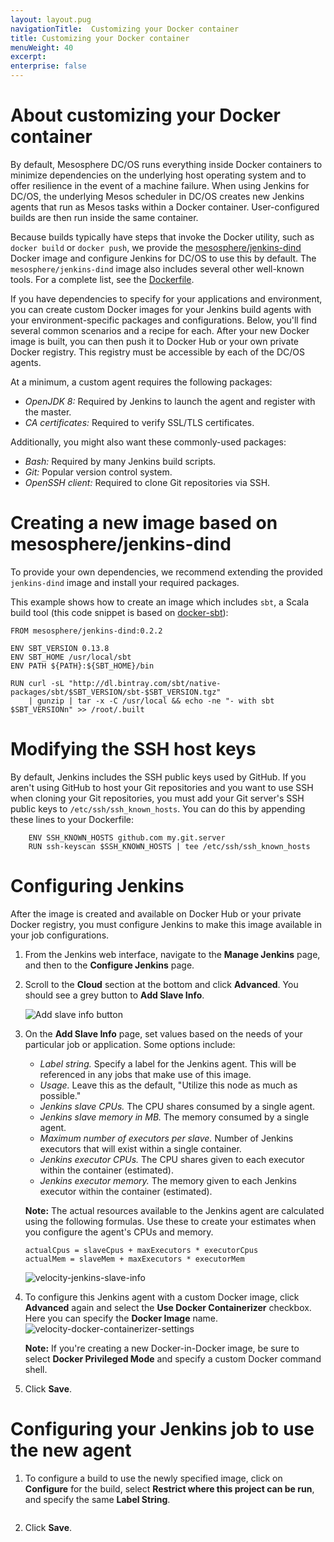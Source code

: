```yaml
---
layout: layout.pug
navigationTitle:  Customizing your Docker container
title: Customizing your Docker container
menuWeight: 40
excerpt:
enterprise: false
---
```

<h1>About customizing your Docker container</h1>

By default, Mesosphere DC/OS runs everything inside Docker containers to minimize dependencies on the underlying host operating system and to offer resilience in the event of a machine failure. When using Jenkins for DC/OS, the underlying Mesos scheduler in DC/OS creates new Jenkins agents that run as Mesos tasks within a Docker container. User-configured builds are then run inside the same container.

Because builds typically have steps that invoke the Docker utility, such as <code>docker build</code> or <code>docker push</code>, we provide the <a href="https://hub.docker.com/r/mesosphere/jenkins-dind">mesosphere/jenkins-dind</a> Docker image and configure Jenkins for DC/OS to use this by default. The <code>mesosphere/jenkins-dind</code> image also includes several other well-known tools. For a complete list, see the <a href="https://github.com/mesosphere/dcos-jenkins-dind-agent/blob/master/Dockerfile.alpine">Dockerfile</a>.

If you have dependencies to specify for your applications and environment, you can create custom Docker images for your Jenkins build agents with your environment-specific packages and configurations. Below, you'll find several common scenarios and a recipe for each. After your new Docker image is built, you can then push it to Docker Hub or your own private Docker registry. This registry must be accessible by each of the DC/OS agents.

At a minimum, a custom agent requires the following packages:

<ul>
<li><em>OpenJDK 8:</em> Required by Jenkins to launch the agent and register with the master.</li>
<li><em>CA certificates:</em> Required to verify SSL/TLS certificates.</li>
</ul>

Additionally, you might also want these commonly-used packages:

<ul>
<li><em>Bash:</em> Required by many Jenkins build scripts.</li>
<li><em>Git:</em> Popular version control system.</li>
<li><em>OpenSSH client:</em> Required to clone Git repositories via SSH.</li>
</ul>

<h1>Creating a new image based on mesosphere/jenkins-dind</h1>

To provide your own dependencies, we recommend extending the provided <code>jenkins-dind</code> image and install your required packages.

This example shows how to create an image which includes <code>sbt</code>, a Scala build tool (this code snippet is based on <a href="https://github.com/1science/docker-sbt/blob/latest/Dockerfile">docker-sbt</a>):

<pre><code>FROM mesosphere/jenkins-dind:0.2.2

ENV SBT_VERSION 0.13.8
ENV SBT_HOME /usr/local/sbt
ENV PATH ${PATH}:${SBT_HOME}/bin

RUN curl -sL "http://dl.bintray.com/sbt/native-packages/sbt/$SBT_VERSION/sbt-$SBT_VERSION.tgz" 
    | gunzip | tar -x -C /usr/local &amp;&amp; echo -ne "- with sbt $SBT_VERSIONn" &gt;&gt; /root/.built
</code></pre>

<h1>Modifying the SSH host keys</h1>

By default, Jenkins includes the SSH public keys used by GitHub. If you aren't using GitHub to host your Git repositories and you want to use SSH when cloning your Git repositories, you must add your Git server's SSH public keys to <code>/etc/ssh/ssh_known_hosts</code>. You can do this by appending these lines to your Dockerfile:

<pre><code>    ENV SSH_KNOWN_HOSTS github.com my.git.server
    RUN ssh-keyscan $SSH_KNOWN_HOSTS | tee /etc/ssh/ssh_known_hosts
</code></pre>

<h1>Configuring Jenkins</h1>

After the image is created and available on Docker Hub or your private Docker registry, you must configure Jenkins to make this image available in your job configurations.

<ol>
<li>From the Jenkins web interface, navigate to the <strong>Manage Jenkins</strong> page, and then to the <strong>Configure Jenkins</strong> page.</p></li>
<li><p>Scroll to the <strong>Cloud</strong> section at the bottom and click <strong>Advanced</strong>. You should see a grey button to <strong>Add Slave Info</strong>.

<img src="/mesosphere/dcos/services/jenkins/img/velocity-add-slave-info.png" alt="Add slave info button" /></p></li>
<li><p>On the <strong>Add Slave Info</strong> page, set values based on the needs of your particular job or application. Some options include:

<ul>
<li><em>Label string.</em> Specify a label for the Jenkins agent. This will be referenced in any jobs that make use of this image.</li>
<li><em>Usage.</em> Leave this as the default, "Utilize this node as much as possible."</li>
<li><em>Jenkins slave CPUs.</em> The CPU shares consumed by a single agent.</li>
<li><em>Jenkins slave memory in MB.</em> The memory consumed by a single agent.</li>
<li><em>Maximum number of executors per slave.</em> Number of Jenkins executors that will exist within a single container.</li>
<li><em>Jenkins executor CPUs.</em> The CPU shares given to each executor within the container (estimated).</li>
<li><em>Jenkins executor memory.</em> The memory given to each Jenkins executor within the container (estimated).</li>
</ul>

<strong>Note:</strong> The actual resources available to the Jenkins agent are calculated using the following formulas. Use these to create your estimates when you configure the agent's CPUs and memory.

<pre><code>actualCpus = slaveCpus + maxExecutors * executorCpus
actualMem = slaveMem + maxExecutors * executorMem
</code></pre>

<img src="/mesosphere/dcos/services/jenkins/img/velocity-jenkins-slave-info.png" alt="velocity-jenkins-slave-info" /></p></li>
<li><p>To configure this Jenkins agent with a custom Docker image, click <strong>Advanced</strong> again and select the <strong>Use Docker Containerizer</strong> checkbox. Here you can specify the <strong>Docker Image</strong> name.

<img src="/mesosphere/dcos/services/jenkins/img/velocity-docker-containerizer-settings.png" alt="velocity-docker-containerizer-settings" />

<strong>Note:</strong> If you're creating a new Docker-in-Docker image, be sure to select <strong>Docker Privileged Mode</strong> and specify a custom Docker command shell.</p></li>
<li><p>Click <strong>Save</strong>.</p></li>
</ol>

<h1>Configuring your Jenkins job to use the new agent</h1>

<ol>
<li><p>To configure a build to use the newly specified image, click on <strong>Configure</strong> for the build, select <strong>Restrict where this project can be run</strong>, and specify the same <strong>Label String</strong>.

<p><img src="/mesosphere/dcos/services/jenkins/img/velocity-job-build-label-string.png" alt="" /></p></li>
<li><p>Click <strong>Save</strong>.</p></li>
</ol>
